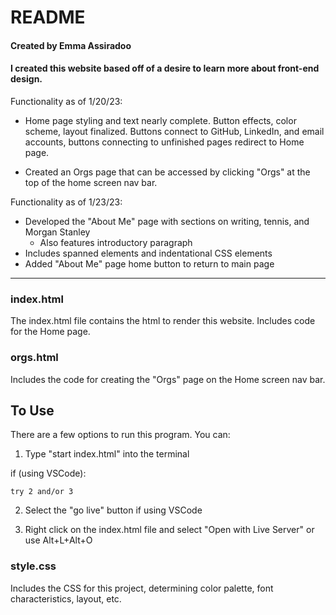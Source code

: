 # README

#### Created by Emma Assiradoo

#### I created this website based off of a desire to learn more about front-end design. 

Functionality as of 1/20/23:
 - Home page styling and text nearly complete. Button effects, color scheme, layout finalized. Buttons connect to GitHub, LinkedIn, and email accounts, buttons connecting to unfinished pages redirect to Home page.

 - Created an Orgs page that can be accessed by clicking "Orgs" at the 
 top of the home screen nav bar.

 Functionality as of 1/23/23:
 - Developed the "About Me" page with sections on writing, tennis, and Morgan Stanley
    - Also features introductory paragraph
 - Includes spanned elements and indentational CSS elements
 - Added "About Me" page home button to return to main page 
---

### index.html
The index.html file contains the html to render this website. Includes code for the Home page.

### orgs.html
Includes the code for creating the "Orgs" page on the Home screen nav bar.

## To Use

There are a few options to run this program. You can:
1. Type "start index.html" into the terminal

if (using VSCode):

    try 2 and/or 3

2. Select the "go live" button if using VSCode

3. Right click on the index.html file and select "Open with Live Server" or use Alt+L+Alt+O

### style.css
Includes the CSS for this project, determining color palette, font characteristics, layout, etc.
